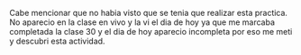 Cabe mencionar que no habia visto que se tenia que realizar esta practica.
No aparecio en la clase en vivo y la vi el dia de hoy ya que me marcaba completada la 
clase 30 y el dia de hoy aparecio incompleta por eso me meti y descubri esta actividad.